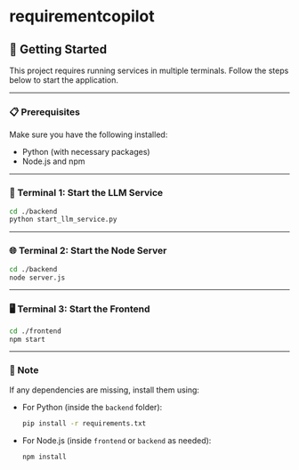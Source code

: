 # requirementcopilot 

## 🚀 Getting Started

This project requires running services in multiple terminals. Follow the steps below to start the application.

---

### 📋 Prerequisites

Make sure you have the following installed:

- Python (with necessary packages)
- Node.js and npm

---

### 🧠 Terminal 1: Start the LLM Service

```bash
cd ./backend
python start_llm_service.py
```

---

### 🌐 Terminal 2: Start the Node Server

```bash
cd ./backend
node server.js
```

---

### 🖥️ Terminal 3: Start the Frontend

```bash
cd ./frontend
npm start
```

---

### 📌 Note

If any dependencies are missing, install them using:

- For Python (inside the `backend` folder):

  ```bash
  pip install -r requirements.txt
  ```

- For Node.js (inside `frontend` or `backend` as needed):

  ```bash
  npm install
  ```
